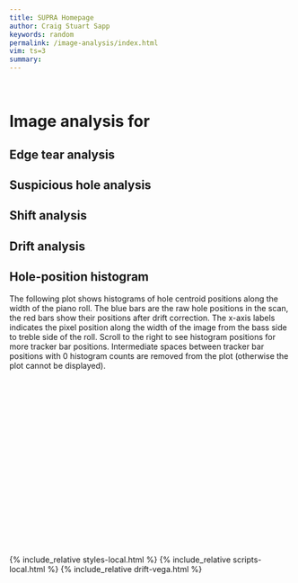 ```yaml
---
title: SUPRA Homepage
author: Craig Stuart Sapp
keywords: random
permalink: /image-analysis/index.html
vim: ts=3
summary: 
---
```


<i onclick='displayPrevDruid()' title='Go to previous roll (left-arrow)' class='navy fa fa-caret-left'></i>&nbsp;
<i onclick='displayNextDruid()' title='Go to next roll (right-arrow)' class='navy fa fa-caret-right'></i>

<h1>Image analysis for <span id="druid"></span></h1>


<div id="plot"></div>
<div id="info"></div>



<!--
<div id="info"></div>
<div style="height:300px; overflow-y:visible; overflow-x:scroll; width:100%;" id="image"></div>
<div id="analysis"></div>
-->


<h2> Edge tear analysis</h2>
<div style="width:100%;" id="tear"></div>


<h2> Suspicious hole analysis</h2>
<div style="width:100%;" id="holes"></div>


<h2> Shift analysis</h2>
<div style="width:100%;" id="shifts"></div>


<h2> Drift analysis</h2>
<div style="width:100%;" id="drift"></div>

<h2> Hole-position histogram</h2>

The following plot shows histograms of hole centroid positions along
the width of the piano roll.  The blue bars are the raw hole positions
in the scan, the red bars show their positions after drift correction.
The x-axis labels indicates the pixel position along the width of
the image from the bass side to treble side of the roll.  Scroll
to the right to see histogram positions for more tracker bar
positions. Intermediate spaces between tracker bar positions with
0 histogram counts are removed from the plot (otherwise the plot
cannot be displayed).

<div style="overflow-y:visible; overflow-x: scroll; width:100%;" id="hole-histogram-0"></div>
<div style="overflow-y:visible; overflow-x: scroll; width:100%;" id="hole-histogram-1"></div>
<div style="overflow-y:visible; overflow-x: scroll; width:100%;" id="hole-histogram-2"></div>
<div style="overflow-y:visible; overflow-x: scroll; width:100%;" id="hole-histogram-3"></div>
<div style="overflow-y:visible; overflow-x: scroll; width:100%;" id="hole-histogram-4"></div>
<div style="overflow-y:visible; overflow-x: scroll; width:100%;" id="hole-histogram-5"></div>
<div style="overflow-y:visible; overflow-x: scroll; width:100%;" id="hole-histogram-6"></div>
<div style="overflow-y:visible; overflow-x: scroll; width:100%;" id="hole-histogram-7"></div>

<div style="height:300px"></div>

{% include_relative styles-local.html %}
{% include_relative scripts-local.html %}
{% include_relative drift-vega.html %}



